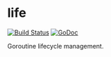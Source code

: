 # life

[![Build Status](https://travis-ci.org/pkg/life.svg?branch=master)](https://travis-ci.org/pkg/life) [![GoDoc](http://godoc.org/github.com/pkg/life?status.svg)](http://godoc.org/github.com/pkg/life)

Goroutine lifecycle management.
